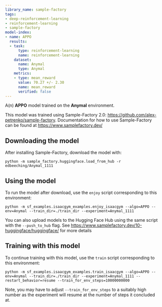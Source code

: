 ```yaml
---
library_name: sample-factory
tags:
- deep-reinforcement-learning
- reinforcement-learning
- sample-factory
model-index:
- name: APPO
  results:
  - task:
      type: reinforcement-learning
      name: reinforcement-learning
    dataset:
      name: Anymal
      type: Anymal
    metrics:
    - type: mean_reward
      value: 70.27 +/- 2.30
      name: mean_reward
      verified: false
---
```


A(n) **APPO** model trained on the **Anymal** environment.

This model was trained using Sample-Factory 2.0: https://github.com/alex-petrenko/sample-factory.
Documentation for how to use Sample-Factory can be found at https://www.samplefactory.dev/


## Downloading the model

After installing Sample-Factory, download the model with:
```
python -m sample_factory.huggingface.load_from_hub -r edbeeching/Anymal_1111
```

    
## Using the model

To run the model after download, use the `enjoy` script corresponding to this environment:
```
python -m sf_examples.isaacgym_examples.enjoy_isaacgym --algo=APPO --env=Anymal --train_dir=./train_dir --experiment=Anymal_1111
```


You can also upload models to the Hugging Face Hub using the same script with the `--push_to_hub` flag.
See https://www.samplefactory.dev/10-huggingface/huggingface/ for more details
        
## Training with this model

To continue training with this model, use the `train` script corresponding to this environment:
```
python -m sf_examples.isaacgym_examples.train_isaacgym --algo=APPO --env=Anymal --train_dir=./train_dir --experiment=Anymal_1111 --restart_behavior=resume --train_for_env_steps=10000000000
```

Note, you may have to adjust `--train_for_env_steps` to a suitably high number as the experiment will resume at the number of steps it concluded at.
        